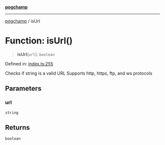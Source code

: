 [**pogchamp**](../README.md)

***

[pogchamp](../globals.md) / isUrl

# Function: isUrl()

> **isUrl**(`url`): `boolean`

Defined in: [index.ts:255](https://github.com/antonandresen/pogchamp/blob/c622d552b9277eb468753e85a6bbba7d57ac30d7/index.ts#L255)

Checks if string is a valid URL
Supports http, https, ftp, and ws protocols

## Parameters

### url

`string`

## Returns

`boolean`
